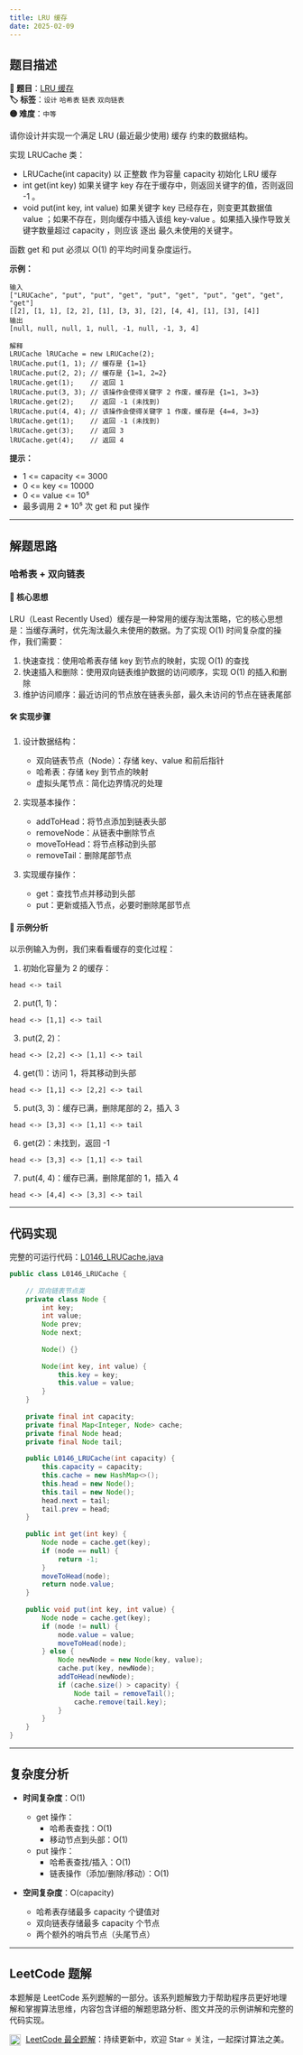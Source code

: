 ```yaml
---
title: LRU 缓存
date: 2025-02-09
---
```


## 题目描述

**🔗 题目**：[LRU 缓存](https://leetcode.cn/problems/lru-cache/)  
**🏷️ 标签**：`设计` `哈希表` `链表` `双向链表`  
**🟡 难度**：`中等`  

请你设计并实现一个满足 LRU (最近最少使用) 缓存 约束的数据结构。

实现 LRUCache 类：
- LRUCache(int capacity) 以 正整数 作为容量 capacity 初始化 LRU 缓存
- int get(int key) 如果关键字 key 存在于缓存中，则返回关键字的值，否则返回 -1 。
- void put(int key, int value) 如果关键字 key 已经存在，则变更其数据值 value ；如果不存在，则向缓存中插入该组 key-value 。如果插入操作导致关键字数量超过 capacity ，则应该 逐出 最久未使用的关键字。

函数 get 和 put 必须以 O(1) 的平均时间复杂度运行。

**示例：**
```
输入
["LRUCache", "put", "put", "get", "put", "get", "put", "get", "get", "get"]
[[2], [1, 1], [2, 2], [1], [3, 3], [2], [4, 4], [1], [3], [4]]
输出
[null, null, null, 1, null, -1, null, -1, 3, 4]

解释
LRUCache lRUCache = new LRUCache(2);
lRUCache.put(1, 1); // 缓存是 {1=1}
lRUCache.put(2, 2); // 缓存是 {1=1, 2=2}
lRUCache.get(1);    // 返回 1
lRUCache.put(3, 3); // 该操作会使得关键字 2 作废，缓存是 {1=1, 3=3}
lRUCache.get(2);    // 返回 -1 (未找到)
lRUCache.put(4, 4); // 该操作会使得关键字 1 作废，缓存是 {4=4, 3=3}
lRUCache.get(1);    // 返回 -1 (未找到)
lRUCache.get(3);    // 返回 3
lRUCache.get(4);    // 返回 4
```

**提示：**
- 1 <= capacity <= 3000
- 0 <= key <= 10000
- 0 <= value <= 10⁵
- 最多调用 2 * 10⁵ 次 get 和 put 操作

---

## 解题思路

### 哈希表 + 双向链表

#### 📝 核心思想

LRU（Least Recently Used）缓存是一种常用的缓存淘汰策略，它的核心思想是：当缓存满时，优先淘汰最久未使用的数据。为了实现 O(1) 时间复杂度的操作，我们需要：

1. 快速查找：使用哈希表存储 key 到节点的映射，实现 O(1) 的查找
2. 快速插入和删除：使用双向链表维护数据的访问顺序，实现 O(1) 的插入和删除
3. 维护访问顺序：最近访问的节点放在链表头部，最久未访问的节点在链表尾部

#### 🛠️ 实现步骤

1. 设计数据结构：
   - 双向链表节点（Node）：存储 key、value 和前后指针
   - 哈希表：存储 key 到节点的映射
   - 虚拟头尾节点：简化边界情况的处理

2. 实现基本操作：
   - addToHead：将节点添加到链表头部
   - removeNode：从链表中删除节点
   - moveToHead：将节点移动到头部
   - removeTail：删除尾部节点

3. 实现缓存操作：
   - get：查找节点并移动到头部
   - put：更新或插入节点，必要时删除尾部节点

#### 🧩 示例分析

以示例输入为例，我们来看看缓存的变化过程：

1. 初始化容量为 2 的缓存：
```
head <-> tail
```

2. put(1, 1)：
```
head <-> [1,1] <-> tail
```

3. put(2, 2)：
```
head <-> [2,2] <-> [1,1] <-> tail
```

4. get(1)：访问 1，将其移动到头部
```
head <-> [1,1] <-> [2,2] <-> tail
```

5. put(3, 3)：缓存已满，删除尾部的 2，插入 3
```
head <-> [3,3] <-> [1,1] <-> tail
```

6. get(2)：未找到，返回 -1
```
head <-> [3,3] <-> [1,1] <-> tail
```

7. put(4, 4)：缓存已满，删除尾部的 1，插入 4
```
head <-> [4,4] <-> [3,3] <-> tail
```

---

## 代码实现

完整的可运行代码：[L0146_LRUCache.java](../src/main/java/L0146_LRUCache.java)

```java
public class L0146_LRUCache {
    
    // 双向链表节点类
    private class Node {
        int key;
        int value;
        Node prev;
        Node next;
        
        Node() {}
        
        Node(int key, int value) {
            this.key = key;
            this.value = value;
        }
    }
    
    private final int capacity;
    private final Map<Integer, Node> cache;
    private final Node head;
    private final Node tail;
    
    public L0146_LRUCache(int capacity) {
        this.capacity = capacity;
        this.cache = new HashMap<>();
        this.head = new Node();
        this.tail = new Node();
        head.next = tail;
        tail.prev = head;
    }
    
    public int get(int key) {
        Node node = cache.get(key);
        if (node == null) {
            return -1;
        }
        moveToHead(node);
        return node.value;
    }
    
    public void put(int key, int value) {
        Node node = cache.get(key);
        if (node != null) {
            node.value = value;
            moveToHead(node);
        } else {
            Node newNode = new Node(key, value);
            cache.put(key, newNode);
            addToHead(newNode);
            if (cache.size() > capacity) {
                Node tail = removeTail();
                cache.remove(tail.key);
            }
        }
    }
}
```

---

## 复杂度分析

- **时间复杂度**：O(1)
  - get 操作：
    - 哈希表查找：O(1)
    - 移动节点到头部：O(1)
  - put 操作：
    - 哈希表查找/插入：O(1)
    - 链表操作（添加/删除/移动）：O(1)

- **空间复杂度**：O(capacity)
  - 哈希表存储最多 capacity 个键值对
  - 双向链表存储最多 capacity 个节点
  - 两个额外的哨兵节点（头尾节点）

---

## LeetCode 题解

本题解是 LeetCode 系列题解的一部分。该系列题解致力于帮助程序员更好地理解和掌握算法思维，内容包含详细的解题思路分析、图文并茂的示例讲解和完整的代码实现。

<img src="https://github.githubassets.com/images/modules/logos_page/GitHub-Mark.png" alt="GitHub" width="20" style="vertical-align: middle; margin-right: 5px"> [LeetCode 最全题解](https://github.com/LjyYano/LeetCode)：持续更新中，欢迎 Star ⭐️ 关注，一起探讨算法之美。 